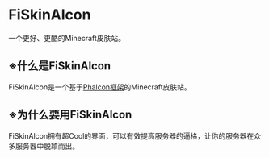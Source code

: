 # FiSkinAlcon

一个更好、更酷的Minecraft皮肤站。

## ※什么是FiSkinAlcon

FiSkinAlcon是一个基于[Phalcon框架](https://phalconphp.com/zh/)的Minecraft皮肤站。

## ※为什么要用FiSkinAlcon

FiSkinAlcon拥有超Cool的界面，可以有效提高服务器的逼格，让你的服务器在众多服务器中脱颖而出。